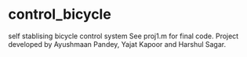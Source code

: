 # control_bicycle
self stablising bicycle control system 
See proj1.m for final code.
Project developed by Ayushmaan Pandey, Yajat Kapoor and Harshul Sagar.

